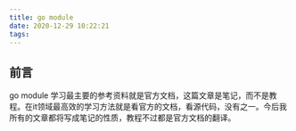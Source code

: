 ```yaml
---
title: go module
date: 2020-12-29 10:22:21
tags:
---
```


## 前言

go module 学习最主要的参考资料就是官方文档，这篇文章是笔记，而不是教程。在it领域最高效的学习方法就是看官方的文档，看源代码，没有之一。今后我所有的文章都将写成笔记的性质，教程不过都是官方文档的翻译。



